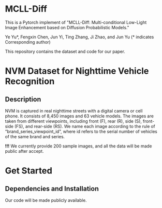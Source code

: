 # MCLL-Diff

This is a Pytorch implement of "MCLL-Diff: Multi-conditional Low-Light Image Enhancement based on Diffusion Probabilistic Models."

Ye Yu\*, Fengxin Chen, Jun Yi, Ting Zhang, Ji Zhao, and Jun Yu (* indicates Corresponding author)

This repository contains the dataset and code for our paper. 

# NVM Dataset for Nighttime Vehicle Recognition

## Description

NVM is captured in real nighttime streets with a digital camera or cell phone. It consists of 8,450 images and 63 vehicle models. The images are taken from different viewpoints, including front (F), rear (R), side (S), front-side (FS), and rear-side (RS). We name each image according to the rule of “brand_series_viewpoint_id”, where id refers to the serial number of vehicles of the same brand and series.

**!!!** We currently provide 200 sample images, and all the data will be made public after accept.

# Get Started

## Dependencies and Installation

Our code will be made publicly available.
